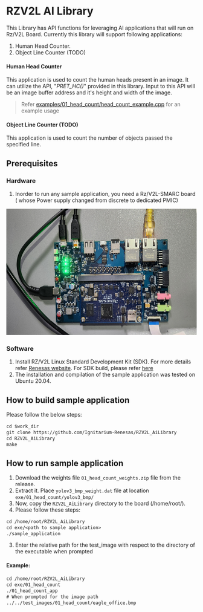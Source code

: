 # RZV2L AI Library

This Library has API functions for leveraging AI applications that will run on Rz/V2L Board. Currently this library will support following applications: 

1. Human Head Counter. 
2. Object Line Counter (TODO)

#### Human Head Counter

This application is used to count the human heads present in an image.
It can utilize the API, "*PRET_HC()*" provided in this library. Input to this API will be an image buffer address and it's height and width of the image. 
> Refer [examples/01_head_count/head_count_example.cpp](examples/01_head_count/head_count_example.cpp) for an example usage


#### Object Line Counter (TODO)

This application is used to count the number of objects passed the specified line.


 ## Prerequisites
 ### Hardware 
 
 1. Inorder to run any sample application, you need a Rz/V2L-SMARC board ( whose Power supply changed from discrete to dedicated PMIC) 

<img src="./Renesas_RZV2L_image.jpg?raw=true" alt="Markdown Monster icon"
     margin-right=10px; 
     width=600px;
     height=334px />


### Software

1. Install RZ/V2L Linux Standard Development Kit (SDK). For more details refer [Renesas website](https://www.renesas.com/us/en/products/microcontrollers-microprocessors/rz-mpus/rzv2l-general-purpose-microprocessor-equipped-renesas-original-ai-accelerator-drp-ai-12ghz-dual#overview). For SDK build, please refer [here](https://github.com/renesas-rz/meta-rzv)
2. The installation and compilation of the sample application was tested on Ubuntu 20.04. 

 
## How to build sample application

Please follow the below steps:

```
cd $work_dir
git clone https://github.com/Ignitarium-Renesas/RZV2L_AiLibrary 
cd RZV2L_AiLibrary 
make
```

## How to run sample application

1. Download the weights file `01_head_count_weights.zip` file from the release.
2. Extract it. Place `yolov3_bmp_weight.dat` file at location `exe/01_head_count/yolov3_bmp/`
3. Now, copy the `RZV2L_AiLibrary` directory to the board (/home/root/).
4. Please follow these steps:

```
cd /home/root/RZV2L_AiLibrary 
cd exe/<path to sample application>
./sample_application
```
3. Enter the relative path for the test_image with respect to the directory of the executable when prompted

#### Example:
```
cd /home/root/RZV2L_AiLibrary 
cd exe/01_head_count
./01_head_count_app
# When prompted for the image path
../../test_images/01_head_count/eagle_office.bmp
```
